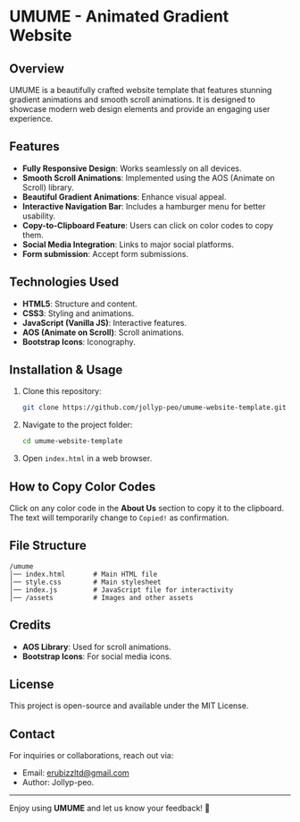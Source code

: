 # UMUME - Animated Gradient Website

## Overview
UMUME is a beautifully crafted website template that features stunning gradient animations and smooth scroll animations. It is designed to showcase modern web design elements and provide an engaging user experience.

## Features
- **Fully Responsive Design**: Works seamlessly on all devices.
- **Smooth Scroll Animations**: Implemented using the AOS (Animate on Scroll) library.
- **Beautiful Gradient Animations**: Enhance visual appeal.
- **Interactive Navigation Bar**: Includes a hamburger menu for better usability.
- **Copy-to-Clipboard Feature**: Users can click on color codes to copy them.
- **Social Media Integration**: Links to major social platforms.
- **Form submission**: Accept form submissions.

## Technologies Used
- **HTML5**: Structure and content.
- **CSS3**: Styling and animations.
- **JavaScript (Vanilla JS)**: Interactive features.
- **AOS (Animate on Scroll)**: Scroll animations.
- **Bootstrap Icons**: Iconography.

## Installation & Usage
1. Clone this repository:
   ```bash
   git clone https://github.com/jollyp-peo/umume-website-template.git
   ```
2. Navigate to the project folder:
   ```bash
   cd umume-website-template
   ```
3. Open `index.html` in a web browser.

## How to Copy Color Codes
Click on any color code in the **About Us** section to copy it to the clipboard. The text will temporarily change to `Copied!` as confirmation.

## File Structure
```
/umume
│── index.html       # Main HTML file
│── style.css        # Main stylesheet
│── index.js         # JavaScript file for interactivity
│── /assets          # Images and other assets
```

## Credits
- **AOS Library**: Used for scroll animations.
- **Bootstrap Icons**: For social media icons.

## License
This project is open-source and available under the MIT License.

## Contact
For inquiries or collaborations, reach out via:
- Email: erubizzltd@gmail.com
- Author: Jollyp-peo.

---
Enjoy using **UMUME** and let us know your feedback! 🚀

